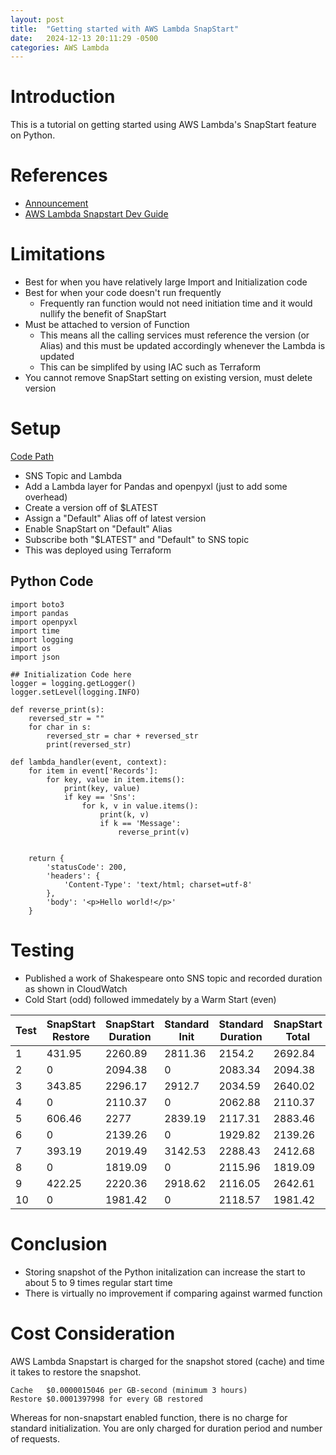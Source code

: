 ```yaml
---
layout: post
title:  "Getting started with AWS Lambda SnapStart"
date:   2024-12-13 20:11:29 -0500
categories: AWS Lambda
---
```

# Introduction
This is a tutorial on getting started using AWS Lambda's SnapStart feature on Python. 

# References
- [Announcement](https://aws.amazon.com/blogs/aws/aws-lambda-snapstart-for-python-and-net-functions-is-now-generally-available/)
- [AWS Lambda Snapstart Dev Guide](hhttps://docs.aws.amazon.com/lambda/latest/dg/snapstart.html)

# Limitations
- Best for when you have relatively large Import and Initialization code
- Best for when your code doesn't run frequently
  - Frequently ran function would not need initiation time and it would nullify the benefit of SnapStart
- Must be attached to version of Function
  - This means all the calling services must reference the version (or Alias) and this must be updated accordingly whenever the Lambda is updated
  - This can be simplifed by using IAC such as Terraform
- You cannot remove SnapStart setting on existing version, must delete version

# Setup
[Code Path](https://github.com/quickmute/terraform-aws-mod-lambda/tree/main/Examples/snapstart)
- SNS Topic and Lambda
- Add a Lambda layer for Pandas and openpyxl (just to add some overhead)
- Create a version off of $LATEST
- Assign a "Default" Alias off of latest version
- Enable SnapStart on "Default" Alias
- Subscribe both "$LATEST" and "Default" to SNS topic
- This was deployed using Terraform

## Python Code
```
import boto3
import pandas
import openpyxl
import time
import logging
import os
import json

## Initialization Code here
logger = logging.getLogger()
logger.setLevel(logging.INFO)

def reverse_print(s):
    reversed_str = ""
    for char in s:
        reversed_str = char + reversed_str
        print(reversed_str)

def lambda_handler(event, context):
    for item in event['Records']:
        for key, value in item.items():
            print(key, value)
            if key == 'Sns':
                for k, v in value.items():
                    print(k, v)
                    if k == 'Message':
                        reverse_print(v)
    
    
    return {
        'statusCode': 200,
        'headers': {
            'Content-Type': 'text/html; charset=utf-8'
        },
        'body': '<p>Hello world!</p>'
    }
```

# Testing
- Published a work of Shakespeare onto SNS topic and recorded duration as shown in CloudWatch
- Cold Start (odd) followed immedately by a Warm Start (even)

| Test | SnapStart Restore | SnapStart Duration | Standard Init | Standard Duration | SnapStart Total | Standard Total |
|------|-------------------|--------------------|---------------|-------------------|-----------------|----------------|
| 1    | 431.95            | 2260.89            | 2811.36       | 2154.2            | 2692.84         | 4965.56        |
| 2    | 0                 | 2094.38            | 0             | 2083.34           | 2094.38         | 2083.34        |
| 3    | 343.85            | 2296.17            | 2912.7        | 2034.59           | 2640.02         | 4947.29        |
| 4    | 0                 | 2110.37            | 0             | 2062.88           | 2110.37         | 2062.88        |
| 5    | 606.46            | 2277               | 2839.19       | 2117.31           | 2883.46         | 4956.5         |
| 6    | 0                 | 2139.26            | 0             | 1929.82           | 2139.26         | 1929.82        |
| 7    | 393.19            | 2019.49            | 3142.53       | 2288.43           | 2412.68         | 5430.96        |
| 8    | 0                 | 1819.09            | 0             | 2115.96           | 1819.09         | 2115.96        |
| 9    | 422.25            | 2220.36            | 2918.62       | 2116.05           | 2642.61         | 5034.67        |
| 10   | 0                 | 1981.42            | 0             | 2118.57           | 1981.42         | 2118.57        |

# Conclusion
- Storing snapshot of the Python initalization can increase the start to about 5 to 9 times regular start time
- There is virtually no improvement if comparing against warmed function 

# Cost Consideration
AWS Lambda Snapstart is charged for the snapshot stored (cache) and time it takes to restore the snapshot. 
```
Cache	$0.0000015046 per GB-second (minimum 3 hours)
Restore	$0.0001397998 for every GB restored
```
Whereas for non-snapstart enabled function, there is no charge for standard initialization. You are only charged for duration period and number of requests. 